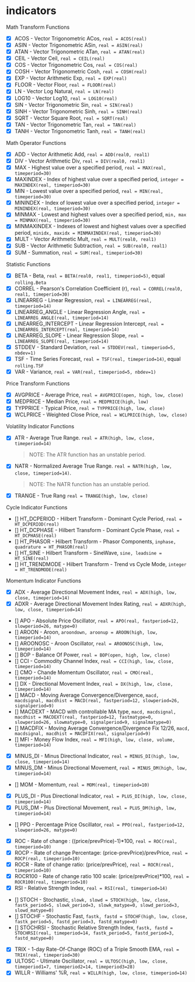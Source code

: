 # indicators

Math Transform Functions
- [x] ACOS - Vector Trigonometric ACos, `real = ACOS(real)`
- [x] ASIN - Vector Trigonometric ASin, `real = ASIN(real)`
- [x] ATAN - Vector Trigonometric ATan, `real = ATAN(real)`
- [x] CEIL - Vector Ceil, `real = CEIL(real)`
- [x] COS - Vector Trigonometric Cos, `real = COS(real)`
- [x] COSH - Vector Trigonometric Cosh, `real = COSH(real)`
- [x] EXP - Vector Arithmetic Exp, `real = EXP(real)`
- [x] FLOOR - Vector Floor, `real = FLOOR(real)`
- [x] LN - Vector Log Natural, `real = LN(real)`
- [x] LOG10 - Vector Log10, `real = LOG10(real)`
- [x] SIN - Vector Trigonometric Sin, `real = SIN(real)`
- [x] SINH - Vector Trigonometric Sinh, `real = SINH(real)`
- [x] SQRT - Vector Square Root, `real = SQRT(real)`
- [x] TAN - Vector Trigonometric Tan, `real = TAN(real)`
- [x] TANH - Vector Trigonometric Tanh, `real = TANH(real)`

Math Operator Functions
- [x] ADD - Vector Arithmetic Add, `real = ADD(real0, real1)`
- [x] DIV - Vector Arithmetic Div, `real = DIV(real0, real1)`
- [x] MAX - Highest value over a specified period, `real = MAX(real, timeperiod=30)`
- [x] MAXINDEX - Index of highest value over a specified period, `integer = MAXINDEX(real, timeperiod=30)`
- [x] MIN - Lowest value over a specified period, `real = MIN(real, timeperiod=30)`
- [x] MININDEX - Index of lowest value over a specified period, `integer = MININDEX(real, timeperiod=30)`
- [x] MINMAX - Lowest and highest values over a specified period, `min, max = MINMAX(real, timeperiod=30)`
- [x] MINMAXINDEX - Indexes of lowest and highest values over a specified period, `minidx, maxidx = MINMAXINDEX(real, timeperiod=30)`
- [x] MULT - Vector Arithmetic Mult, `real = MULT(real0, real1)`
- [x] SUB - Vector Arithmetic Subtraction, `real = SUB(real0, real1)`
- [x] SUM - Summation, `real = SUM(real, timeperiod=30)`

Statistic Functions
- [x] BETA - Beta, `real = BETA(real0, real1, timeperiod=5)`, equal `rolling.Beta`
- [x] CORREL - Pearson's Correlation Coefficient (r), `real = CORREL(real0, real1, timeperiod=30)`
- [x] LINEARREG - Linear Regression, `real = LINEARREG(real, timeperiod=14)`
- [x] LINEARREG_ANGLE - Linear Regression Angle, `real = LINEARREG_ANGLE(real, timeperiod=14)`
- [x] LINEARREG_INTERCEPT - Linear Regression Intercept, `real = LINEARREG_INTERCEPT(real, timeperiod=14)`
- [x] LINEARREG_SLOPE - Linear Regression Slope, `real = LINEARREG_SLOPE(real, timeperiod=14)`
- [x] STDDEV - Standard Deviation, `real = STDDEV(real, timeperiod=5, nbdev=1)`
- [x] TSF - Time Series Forecast, `real = TSF(real, timeperiod=14)`, equal `rolling.TSF`
- [x] VAR - Variance, `real = VAR(real, timeperiod=5, nbdev=1)`

Price Transform Functions
- [x] AVGPRICE - Average Price, `real = AVGPRICE(open, high, low, close)`
- [x] MEDPRICE - Median Price, `real = MEDPRICE(high, low)`
- [x] TYPPRICE - Typical Price, `real = TYPPRICE(high, low, close)`
- [x] WCLPRICE - Weighted Close Price, `real = WCLPRICE(high, low, close)`

Volatility Indicator Functions
- [x] ATR - Average True Range. `real = ATR(high, low, close, timeperiod=14)`
  > NOTE: The ATR function has an unstable period.
- [x] NATR - Normalized Average True Range. `real = NATR(high, low, close, timeperiod=14)`. 
  > NOTE: The NATR function has an unstable period.
- [x] TRANGE - True Rang `real = TRANGE(high, low, close)`

Cycle Indicator Functions
- [] HT_DCPERIOD - Hilbert Transform - Dominant Cycle Period, `real = HT_DCPERIOD(real)`
- [] HT_DCPHASE - Hilbert Transform - Dominant Cycle Phase, `real = HT_DCPHASE(real)`
- [] HT_PHASOR - Hilbert Transform - Phasor Components, `inphase, quadrature = HT_PHASOR(real)`
- [] HT_SINE - Hilbert Transform - SineWave, `sine, leadsine = HT_SINE(real)`
- [] HT_TRENDMODE - Hilbert Transform - Trend vs Cycle Mode, `integer = HT_TRENDMODE(real)`

Momentum Indicator Functions
- [x] ADX - Average Directional Movement Index, `real = ADX(high, low, close, timeperiod=14)`
- [x] ADXR - Average Directional Movement Index Rating, `real = ADXR(high, low, close, timeperiod=14)`
- [] APO - Absolute Price Oscillator, `real = APO(real, fastperiod=12, slowperiod=26, matype=0)`
- [] AROON - Aroon, `aroondown, aroonup = AROON(high, low, timeperiod=14)`
- [] AROONOSC - Aroon Oscillator, `real = AROONOSC(high, low, timeperiod=14)`
- [] BOP - Balance Of Power, `real = BOP(open, high, low, close)`
- [] CCI - Commodity Channel Index, `real = CCI(high, low, close, timeperiod=14)`
- [] CMO - Chande Momentum Oscillator, `real = CMO(real, timeperiod=14)`
- [] DX - Directional Movement Index, `real = DX(high, low, close, timeperiod=14)`
- [] MACD - Moving Average Convergence/Divergence, `macd, macdsignal, macdhist = MACD(real, fastperiod=12, slowperiod=26, signalperiod=9)`
- [] MACDEXT - MACD with controllable MA type, `macd, macdsignal, macdhist = MACDEXT(real, fastperiod=12, fastmatype=0, slowperiod=26, slowmatype=0, signalperiod=9, signalmatype=0)`
- [] MACDFIX - Moving Average Convergence/Divergence Fix 12/26, `macd, macdsignal, macdhist = MACDFIX(real, signalperiod=9)`
- [] MFI - Money Flow Index, `real = MFI(high, low, close, volume, timeperiod=14)`
- [x] MINUS_DI - Minus Directional Indicator, `real = MINUS_DI(high, low, close, timeperiod=14)`
- [x] MINUS_DM - Minus Directional Movement, `real = MINUS_DM(high, low, timeperiod=14)`
- [] MOM - Momentum, `real = MOM(real, timeperiod=10)`
- [x] PLUS_DI - Plus Directional Indicator, `real = PLUS_DI(high, low, close, timeperiod=14)`
- [x] PLUS_DM - Plus Directional Movement, `real = PLUS_DM(high, low, timeperiod=14)`
- [] PPO - Percentage Price Oscillator, `real = PPO(real, fastperiod=12, slowperiod=26, matype=0)`
- [x] ROC - Rate of change : ((price/prevPrice)-1)*100, `real = ROC(real, timeperiod=10)`
- [x] ROCP - Rate of change Percentage: (price-prevPrice)/prevPrice, `real = ROCP(real, timeperiod=10)`
- [x] ROCR - Rate of change ratio: (price/prevPrice), `real = ROCR(real, timeperiod=10)`
- [x] ROCR100 - Rate of change ratio 100 scale: (price/prevPrice)*100, `real = ROCR100(real, timeperiod=10)`
- [x] RSI - Relative Strength Index, `real = RSI(real, timeperiod=14)`
- [] STOCH - Stochastic, `slowk, slowd = STOCH(high, low, close, fastk_period=5, slowk_period=3, slowk_matype=0, slowd_period=3, slowd_matype=0)`
- [] STOCHF - Stochastic Fast, `fastk, fastd = STOCHF(high, low, close, fastk_period=5, fastd_period=3, fastd_matype=0)`
- [] STOCHRSI - Stochastic Relative Strength Index, `fastk, fastd = STOCHRSI(real, timeperiod=14, fastk_period=5, fastd_period=3, fastd_matype=0)`
- [x] TRIX - 1-day Rate-Of-Change (ROC) of a Triple Smooth EMA, `real = TRIX(real, timeperiod=30)`
- [x] ULTOSC - Ultimate Oscillator, `real = ULTOSC(high, low, close, timeperiod1=7, timeperiod2=14, timeperiod3=28)`
- [x] WILLR - Williams' %R, `real = WILLR(high, low, close, timeperiod=14)`